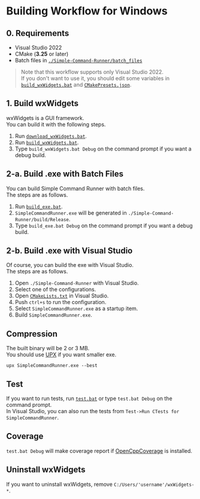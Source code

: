 # Building Workflow for Windows

## 0. Requirements

-   Visual Studio 2022
-   CMake (**3.25** or later)
-   Batch files in [`./Simple-Command-Runner/batch_files`](../batch_files)

> Note that this workflow supports only Visual Studio 2022.  
> If you don't want to use it, you should edit some variables in [`build_wxWidgets.bat`](../batch_files/build_wxWidgets.bat) and [`CMakePresets.json`](../CMakePresets.json).  

## 1. Build wxWidgets

wxWidgets is a GUI framework.  
You can build it with the following steps.

1.  Run [`download_wxWidgets.bat`](../batch_files/download_wxWidgets.bat).
2.  Run [`build_wxWidgets.bat`](../batch_files/build_wxWidgets.bat).
3.  Type `build_wxWidgets.bat Debug` on the command prompt if you want a debug build.

## 2-a. Build .exe with Batch Files

You can build Simple Command Runner with batch files.  
The steps are as follows.

1.  Run [`build_exe.bat`](../batch_files/build_exe.bat).
2.  `SimpleCommandRunner.exe` will be generated in `./Simple-Command-Runner/build/Release`.
3.  Type `build_exe.bat Debug` on the command prompt if you want a debug build.

## 2-b. Build .exe with Visual Studio

Of course, you can build the exe with Visual Studio.  
The steps are as follows.

1.  Open `./Simple-Command-Runner` with Visual Studio.
2.  Select one of the configurations.
3.  Open [`CMakeLists.txt`](../CMakeLists.txt) in Visual Studio.
4.  Push `ctrl+s` to run the configuration.
5.  Select `SimpleCommandRunner.exe` as a startup item.
6.  Build `SimpleCommandRunner.exe`.

## Compression

The built binary will be 2 or 3 MB.  
You should use [UPX](https://github.com/upx/upx/releases/latest) if you want smaller exe.  

```
upx SimpleCommandRunner.exe --best
```

## Test

If you want to run tests, run [`test.bat`](../batch_files/test.bat) or type `test.bat Debug` on the command prompt.  
In Visual Studio, you can also run the tests from `Test->Run CTests for SimpleCommandRunner`.  

## Coverage

`test.bat Debug` will make coverage report if [OpenCppCoverage](https://github.com/OpenCppCoverage/OpenCppCoverage/releases) is installed.  

## Uninstall wxWidgets

If you want to uninstall wxWidgets, remove `C:/Users/'username'/wxWidgets-*`.
